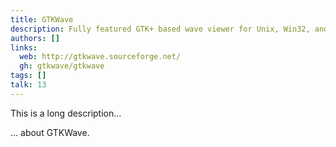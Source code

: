 ```yaml
---
title: GTKWave
description: Fully featured GTK+ based wave viewer for Unix, Win32, and Mac OSX which reads LXT, LXT2, VZT, FST, and GHW files as well as standard Verilog VCD/EVCD files and allows their viewing
authors: []
links:
  web: http://gtkwave.sourceforge.net/
  gh: gtkwave/gtkwave
tags: []
talk: 13
---
```


This is a long description...
<!--more-->
... about GTKWave.
